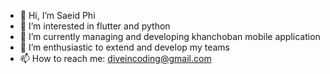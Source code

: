 - 👋 Hi, I’m Saeid Phi
- 👀 I’m interested in flutter and python
- 🌱 I’m currently managing and developing khanchoban mobile application 
- 💞️ I’m enthusiastic to extend and develop my teams 
- 📫 How to reach me: diveincoding@gmail.com

<!---
Diveincoding/Diveincoding is a ✨ special ✨ repository because its `README.md` (this file) appears on your GitHub profile.
You can click the Preview link to take a look at your changes.
--->
